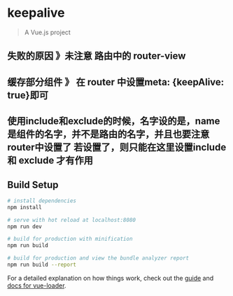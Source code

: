 # keepalive

> A Vue.js project
## 失败的原因 》未注意 路由中的 router-view
## 缓存部分组件 》 在 router 中设置meta: {keepAlive: true}即可
## 使用include和exclude的时候，名字设的是，name是组件的名字，并不是路由的名字，并且也要注意router中设置了<router-view /> 若设置了，则只能在这里设置include 和 exclude 才有作用
## Build Setup

``` bash
# install dependencies
npm install

# serve with hot reload at localhost:8080
npm run dev

# build for production with minification
npm run build

# build for production and view the bundle analyzer report
npm run build --report
```

For a detailed explanation on how things work, check out the [guide](http://vuejs-templates.github.io/webpack/) and [docs for vue-loader](http://vuejs.github.io/vue-loader).
